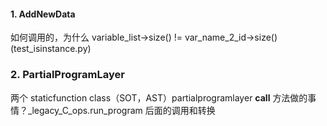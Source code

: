 #### 1. AddNewData
如何调用的，为什么 variable_list->size() != var_name_2_id->size()(test_isinstance.py)

### 2. PartialProgramLayer
两个 staticfunction class（SOT，AST）partialprogramlayer __call__ 方法做的事情？_legacy_C_ops.run_program 后面的调用和转换
